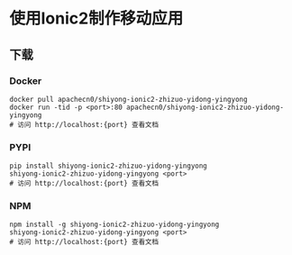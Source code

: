 # 使用Ionic2制作移动应用

## 下载

### Docker

```
docker pull apachecn0/shiyong-ionic2-zhizuo-yidong-yingyong
docker run -tid -p <port>:80 apachecn0/shiyong-ionic2-zhizuo-yidong-yingyong
# 访问 http://localhost:{port} 查看文档
```

### PYPI

```
pip install shiyong-ionic2-zhizuo-yidong-yingyong
shiyong-ionic2-zhizuo-yidong-yingyong <port>
# 访问 http://localhost:{port} 查看文档
```

### NPM

```
npm install -g shiyong-ionic2-zhizuo-yidong-yingyong
shiyong-ionic2-zhizuo-yidong-yingyong <port>
# 访问 http://localhost:{port} 查看文档
```